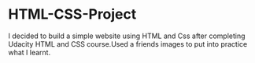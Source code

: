 # HTML-CSS-Project
I decided to build a simple website using HTML and Css after completing Udacity HTML and CSS course.Used a friends images to put into practice what I learnt.
